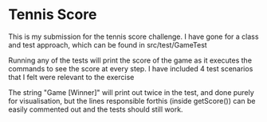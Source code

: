 # Tennis Score

This is my submission for the tennis score challenge. I have gone for a class and test approach, which can be found in src/test/GameTest

Running any of the tests will print the score of the game as it executes the commands to see the score at every step. I have included 4 test scenarios that I felt were relevant to the exercise

The string "Game [Winner]" will print out twice in the test, and done purely for visualisation, but the lines responsible forthis (inside getScore()) can be easily commented out and the tests should still work.

